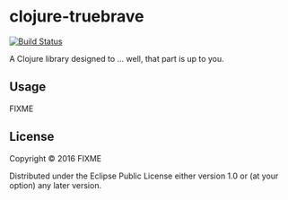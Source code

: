 # clojure-truebrave

[![Build Status](https://snap-ci.com/omelhoro/clojure-truebrave/branch/master/build_image)](https://snap-ci.com/omelhoro/clojure-truebrave/branch/master)

A Clojure library designed to ... well, that part is up to you.

## Usage

FIXME

## License

Copyright © 2016 FIXME

Distributed under the Eclipse Public License either version 1.0 or (at
your option) any later version.

